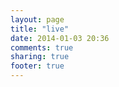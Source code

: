 ```yaml
---
layout: page
title: "live"
date: 2014-01-03 20:36
comments: true
sharing: true
footer: true
---
```

